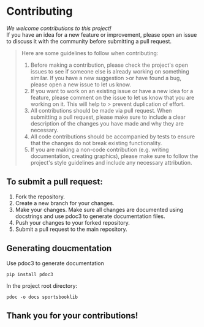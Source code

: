 # Contributing

*We welcome contributions to this project!* <br>
If you have an idea for a new feature or improvement, please open an issue to discuss it with the community before submitting a pull request.

>Here are some guidelines to follow when contributing:
>1. Before making a contribution, please check the project's open issues to see if someone else is already working on something similar. If you have a new suggestion >or    have found a bug, please open a new issue to let us know.
>2. If you want to work on an existing issue or have a new idea for a feature, please comment on the issue to let us know that you are working on it. This will help to >   prevent duplication of effort.
>3. All contributions should be made via pull request. When submitting a pull request, please make sure to include a clear description of the changes you have made and    why they are necessary.
>4. All code contributions should be accompanied by tests to ensure that the changes do not break existing functionality.
>5. If you are making a non-code contribution (e.g. writing documentation, creating graphics), please make sure to follow the project's style guidelines and include any    necessary attribution.

## To submit a pull request:
1. Fork the repository.
2. Create a new branch for your changes.
3. Make your changes. Make sure all changes are documented using docstrings and use pdoc3 to generate documentation files.
4. Push your changes to your forked repository.
5. Submit a pull request to the main repository.

## Generating doucmentation
Use pdoc3 to generate documentation
```
pip install pdoc3
```
In the project root directory:
```
pdoc -o docs sportsbooklib
```

## Thank you for your contributions!
